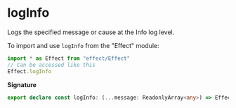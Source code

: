 # logInfo

Logs the specified message or cause at the Info log level.

To import and use `logInfo` from the "Effect" module:

```ts
import * as Effect from "effect/Effect"
// Can be accessed like this
Effect.logInfo
```

**Signature**

```ts
export declare const logInfo: (...message: ReadonlyArray<any>) => Effect<void, never, never>
```
